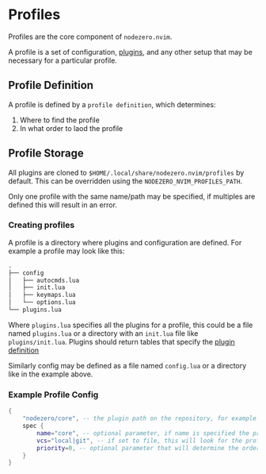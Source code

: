 # Profiles

Profiles are the core component of `nodezero.nvim`.

A profile is a set of configuration, [plugins](./plugins.md), and any other setup that may be necessary for a particular profile.


## Profile Definition

A profile is defined by a `profile definition`, which determines:

1. Where to find the profile
2. In what order to laod the profile

## Profile Storage

All plugins are cloned to `$HOME/.local/share/nodezero.nvim/profiles` by default. This can be overridden using the `NODEZERO_NVIM_PROFILES_PATH`.


Only one profile with the same name/path may be specified, if multiples are defined this will result in an error.


### Creating profiles

A profile is a directory where plugins and configuration are defined. For example a profile may look like this: 

```txt
.
├── config
│   ├── autocmds.lua
│   ├── init.lua
│   ├── keymaps.lua
│   └── options.lua
└── plugins.lua
```

Where `plugins.lua` specifies all the plugins for a profile, this could be a file named `plugins.lua` or a directory with an `init.lua` file like `plugins/init.lua`. Plugins should return tables that specify the [plugin definition](./plugins.md)

Similarly config may be defined as a file named `config.lua` or a directory like in the example above. 


### Example Profile Config

```lua
{
    "nodezero/core", -- the plugin path on the repository, for example nodezero/core would correspond to ${NVIM_PROFILE_REPOSITORY}/nodezero/core
    spec {
        name="core", -- optional parameter, if name is specified the profile will be cloned at, if not specified it will be cloned at a normalized path based on the repository path. For example if spec.name is not specified it will be cloned and the plugin path is 'nodezero/core' it will be cloned at `nodezero-core``
        vcs="local|git", -- if set to file, this will look for the profile on the local file system at $HOME/.local/share/nodezero.nvim/profiles, defaults to `git` 
        priority=0, -- optional parameter that will determine the order in which profiles are loaded, and subsequently how merges of common plugins will be handled. The lowest priority is 0. The higher priority profile will always override any conflicts will lower priority profiles. If no priority is set profiles will be loaded according to lexigraphical order 
    }
}
```




